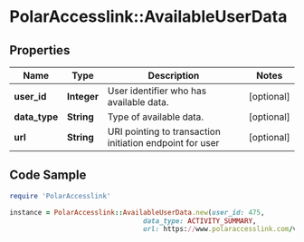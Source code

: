 # PolarAccesslink::AvailableUserData

## Properties

Name | Type | Description | Notes
------------ | ------------- | ------------- | -------------
**user_id** | **Integer** | User identifier who has available data. | [optional]
**data_type** | **String** | Type of available data. | [optional]
**url** | **String** | URI pointing to transaction initiation endpoint for user | [optional]

## Code Sample

```ruby
require 'PolarAccesslink'

instance = PolarAccesslink::AvailableUserData.new(user_id: 475,
                                 data_type: ACTIVITY_SUMMARY,
                                 url: https://www.polaraccesslink.com/v3/users/475/activity-transactions)
```


